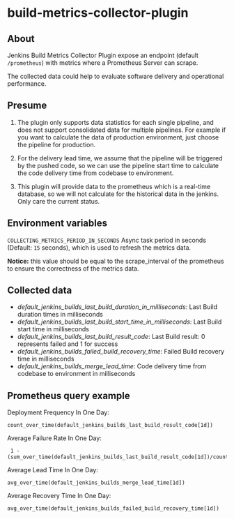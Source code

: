 # build-metrics-collector-plugin
## About
Jenkins Build Metrics Collector Plugin expose an endpoint (default `/prometheus`) with metrics where a Prometheus Server can scrape.

The collected data could help to evaluate software delivery and operational performance.

## Presume
1. The plugin only supports data statistics for each single pipeline, and does not support consolidated data for multiple pipelines.
For example if you want to calculate the data of production environment, just choose the pipeline for production. 

2. For the delivery lead time, we assume that the pipeline will be triggered by the pushed code, so we can use the pipeline start time to calculate the
code delivery time from codebase to environment.

3. This plugin will provide data to the prometheus which is a real-time database, so we will not calculate for the historical data in the jenkins. 
Only care the current status.

## Environment variables
`COLLECTING_METRICS_PERIOD_IN_SECONDS` Async task period in seconds (Default: `15` seconds), which is used to refresh the metrics data. 

**Notice:** this value should be equal to the scrape_interval of the prometheus to ensure the correctness of the metrics data.

## Collected data
* *default_jenkins_builds_last_build_duration_in_milliseconds*: Last Build duration times in milliseconds
* *default_jenkins_builds_last_build_start_time_in_milliseconds*: Last Build start time in milliseconds
* *default_jenkins_builds_last_build_result_code*: Last Build result: 0 represents failed and 1 for success
* *default_jenkins_builds_failed_build_recovery_time*: Failed Build recovery time in milliseconds
* *default_jenkins_builds_merge_lead_time*: Code delivery time from codebase to environment in milliseconds

## Prometheus query example

Deployment Frequency In One Day:
```
count_over_time(default_jenkins_builds_last_build_result_code[1d])
```

Average Failure Rate In One Day:
```
 1 - (sum_over_time(default_jenkins_builds_last_build_result_code[1d])/count_over_time(default_jenkins_builds_last_build_result_code[1d]))
```

Average Lead Time In One Day:
```
avg_over_time(default_jenkins_builds_merge_lead_time[1d])
```

Average Recovery Time In One Day:
```
avg_over_time(default_jenkins_builds_failed_build_recovery_time[1d])
```